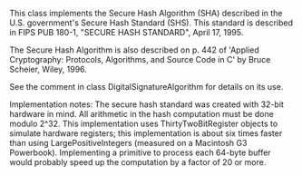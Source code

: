 This class implements the Secure Hash Algorithm (SHA) described in the U.S. government's Secure Hash Standard (SHS). This standard is described in FIPS PUB 180-1, "SECURE HASH STANDARD", April 17, 1995.The Secure Hash Algorithm is also described on p. 442 of 'Applied Cryptography: Protocols, Algorithms, and Source Code in C' by Bruce Scheier, Wiley, 1996.See the comment in class DigitalSignatureAlgorithm for details on its use.Implementation notes:The secure hash standard was created with 32-bit hardware in mind. All arithmetic in the hash computation must be done modulo 2^32. This implementation uses ThirtyTwoBitRegister objects to simulate hardware registers; this implementation is about six times faster than using LargePositiveIntegers (measured on a Macintosh G3 Powerbook). Implementing a primitive to process each 64-byte buffer would probably speed up the computation by a factor of 20 or more.